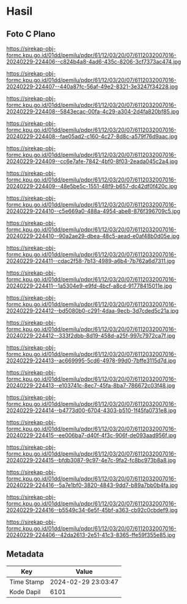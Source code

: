 # Hasil

## Foto C Plano

https://sirekap-obj-formc.kpu.go.id/01dd/pemilu/pdpr/61/12/03/20/07/6112032007016-20240229-224406--c824b4a8-4ad6-435c-8206-3cf7373ac474.jpg

https://sirekap-obj-formc.kpu.go.id/01dd/pemilu/pdpr/61/12/03/20/07/6112032007016-20240229-224407--440a87fc-56af-49e2-8321-3e3247f34228.jpg

https://sirekap-obj-formc.kpu.go.id/01dd/pemilu/pdpr/61/12/03/20/07/6112032007016-20240229-224408--5843ecac-00fa-4c29-a304-2d4fa820bf85.jpg

https://sirekap-obj-formc.kpu.go.id/01dd/pemilu/pdpr/61/12/03/20/07/6112032007016-20240229-224408--fae05ad2-c160-4c27-8d8c-a579f76d9aac.jpg

https://sirekap-obj-formc.kpu.go.id/01dd/pemilu/pdpr/61/12/03/20/07/6112032007016-20240229-224409--cc6e7afe-7842-4bf0-8f03-2eada045c2a4.jpg

https://sirekap-obj-formc.kpu.go.id/01dd/pemilu/pdpr/61/12/03/20/07/6112032007016-20240229-224409--48e5be5c-1551-48f9-b657-dc42df0f420c.jpg

https://sirekap-obj-formc.kpu.go.id/01dd/pemilu/pdpr/61/12/03/20/07/6112032007016-20240229-224410--c5e669a0-488a-4954-abe8-876f396709c5.jpg

https://sirekap-obj-formc.kpu.go.id/01dd/pemilu/pdpr/61/12/03/20/07/6112032007016-20240229-224410--90a2ae29-dbea-48c5-aead-e0af48b0d05e.jpg

https://sirekap-obj-formc.kpu.go.id/01dd/pemilu/pdpr/61/12/03/20/07/6112032007016-20240229-224411--cdac2f58-7b13-4989-a6b4-7b762a6d7311.jpg

https://sirekap-obj-formc.kpu.go.id/01dd/pemilu/pdpr/61/12/03/20/07/6112032007016-20240229-224411--1a5304e9-e9fd-4bcf-a8cd-91778415011e.jpg

https://sirekap-obj-formc.kpu.go.id/01dd/pemilu/pdpr/61/12/03/20/07/6112032007016-20240229-224412--bd5080b0-c291-4daa-9ecb-3d7cded5c21a.jpg

https://sirekap-obj-formc.kpu.go.id/01dd/pemilu/pdpr/61/12/03/20/07/6112032007016-20240229-224412--333f2dbb-8d19-458d-a25f-997c7972ca7f.jpg

https://sirekap-obj-formc.kpu.go.id/01dd/pemilu/pdpr/61/12/03/20/07/6112032007016-20240229-224413--ac669995-5cd6-4978-99d0-7bffe3115d7d.jpg

https://sirekap-obj-formc.kpu.go.id/01dd/pemilu/pdpr/61/12/03/20/07/6112032007016-20240229-224413--e103741c-8ec7-45fa-8ba7-786672c03f48.jpg

https://sirekap-obj-formc.kpu.go.id/01dd/pemilu/pdpr/61/12/03/20/07/6112032007016-20240229-224414--b4773d00-6704-4303-b510-1f45fa0731e8.jpg

https://sirekap-obj-formc.kpu.go.id/01dd/pemilu/pdpr/61/12/03/20/07/6112032007016-20240229-224415--ee006ba7-d40f-4f3c-906f-de093aad956f.jpg

https://sirekap-obj-formc.kpu.go.id/01dd/pemilu/pdpr/61/12/03/20/07/6112032007016-20240229-224415--bfdb3087-9c97-4e7c-9fa2-fc8bc973b8a8.jpg

https://sirekap-obj-formc.kpu.go.id/01dd/pemilu/pdpr/61/12/03/20/07/6112032007016-20240229-224416--5a7e1bf0-3820-4843-9dd7-b89a7bb0b4fa.jpg

https://sirekap-obj-formc.kpu.go.id/01dd/pemilu/pdpr/61/12/03/20/07/6112032007016-20240229-224416--b5549c34-6e5f-45bf-a363-cb92c0cbdef9.jpg

https://sirekap-obj-formc.kpu.go.id/01dd/pemilu/pdpr/61/12/03/20/07/6112032007016-20240229-224406--42da2613-2e51-41c3-8365-ffe59f355e85.jpg


## Metadata

| Key        | Value               |
| ---------- | ------------------- |
| Time Stamp | 2024-02-29 23:03:47 |
| Kode Dapil | 6101                |



